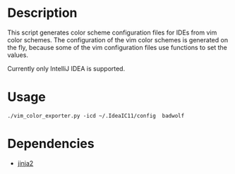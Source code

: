 Description
===========

This script generates color scheme configuration files for IDEs from vim color
schemes. The configuration of the vim color schemes is generated on the fly,
because some of the vim configuration files use functions to set the values.

Currently only IntelliJ IDEA is supported.

Usage
=====

    ./vim_color_exporter.py -icd ~/.IdeaIC11/config  badwolf

Dependencies
============

* [jinja2](http://jinja.pocoo.org/)

